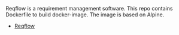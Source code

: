 Reqflow is a requirement management software.
This repo contains Dockerfile to build docker-image. The image is based
on Alpine.

- [Reqflow](https://goeb.github.io/reqflow/#download)
